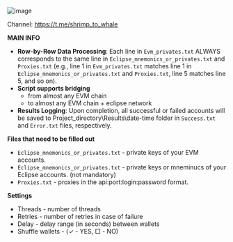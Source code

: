 ![image](https://github.com/user-attachments/assets/065df45e-c604-479c-b3c9-899559fae21b)

Channel: https://t.me/shrimp_to_whale

**MAIN INFO**
- **Row-by-Row Data Processing**: Each line in `Evm_privates.txt` ALWAYS corresponds to the same line in `Eclipse_mnemonics_or_privates.txt` and `Proxies.txt` (e.g., line 1 in `Evm_privates.txt` matches line 1 in `Eclipse_mnemonics_or_privates.txt` and `Proxies.txt`, line 5 matches line 5, and so on).
- **Script supports bridging**
    - from almost any EVM chain
    - to almost any EVM chain + eclipse network
- **Results Logging**: Upon completion, all successful or failed accounts will be saved to Project_directory\Results\date-time folder in `Success.txt` and `Error.txt` files, respectively.


**Files that need to be filled out**

- `Eclipse_mnemonics_or_privates.txt` - private keys of your EVM accounts.
- `Eclipse_mnemonics_or_privates.txt` - private keys or mneminucs of your Eclipse accounts. (not mandatory)
- `Proxies.txt` - proxies in the api:port:login:password format.

**Settings**
 - Threads - number of threads
 - Retries - number of retries in case of failure
 - Delay - delay range (in seconds) between wallets
 - Shuffle wallets - (✓ - YES, □ - NO)
